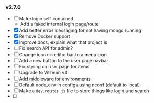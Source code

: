 ### v2.7.0

- [ ] Make login self contained
    - Add a faked internal login page/route
- [x] Add better error messaging for not having mongo running
- [x] Remove Docker support
- [x] Improve docs, explain what that project is
- [ ] Fix search API for admin?
- [ ] Change icon on editor bar to a menu icon
- [ ] Add a new button to the user page navbar
- [ ] Fix styling on user page for items
- [ ] Upgrade to Vitreum v4
- [ ] Add middleware for environments
- [ ] Default node_env in configs using nconf (default to local)
- [ ] Make a `dev.routes.js` file to store things like login and search
- [ ]